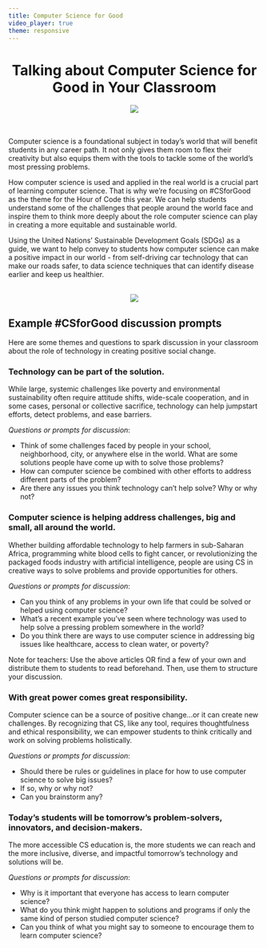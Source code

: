 ```yaml
---
title: Computer Science for Good
video_player: true
theme: responsive
---
```


<center><h1>Talking about Computer Science for Good in Your Classroom</h1></center>

<center>
<img src="/images/fit-950/marketing/talkingtoclass.jpg">
</center>

<br><br>Computer science is a foundational subject in today’s world that will benefit students in any career path. It not only gives them room to flex their creativity but also equips them with the tools to tackle some of the world’s most pressing problems.

How computer science is used and applied in the real world is a crucial part of learning computer science. That is why we’re focusing on #CSforGood as the theme for the Hour of Code this year. We can help students understand some of the challenges that people around the world face and inspire them to think more deeply about the role computer science can play in creating a more equitable and sustainable world. 

Using the United Nations’ Sustainable Development Goals (SDGs) as a guide, we want to help convey to students how computer science can make a positive impact in our world - from self-driving car technology that can make our roads safer, to data science techniques that can identify disease earlier and keep us healthier. <br><br>

<center>
<img src="/images/fit-850/marketing/stg-chart-2019.png">
</center>

## Example #CSforGood discussion prompts
Here are some themes and questions to spark discussion in your classroom about the role of technology in creating positive social change. 

### **Technology can be part of the solution.** 
While large, systemic challenges like poverty and environmental sustainability often require attitude shifts, wide-scale cooperation, and in some cases, personal or collective sacrifice, technology can help jumpstart efforts, detect problems, and ease barriers.

*Questions or prompts for discussion*: 
- Think of some challenges faced by people in your school, neighborhood, city, or anywhere else in the world. What are some solutions people have come up with to solve those problems? 
- How can computer science be combined with other efforts to address different parts of the problem?
- Are there any issues you think technology can’t help solve? Why or why not?


### **Computer science is helping address challenges, big and small, all around the world.** 
Whether building affordable technology to help farmers in sub-Saharan Africa, programming white blood cells to fight cancer, or revolutionizing the packaged foods industry with artificial intelligence, people are using CS in creative ways to solve problems and provide opportunities for others. 

*Questions or prompts for discussion*: 
- Can you think of any problems in your own life that could be solved or helped using computer science? 
- What’s a recent example you’ve seen where technology was used to help solve a pressing problem somewhere in the world? 
- Do you think there are ways to use computer science in addressing big issues like healthcare, access to clean water, or poverty?

Note for teachers: Use the above articles OR find a few of your own and distribute them to students to read beforehand. Then, use them to structure your discussion.

### **With great power comes great responsibility.** 
Computer science can be a source of positive change...or it can create new challenges. By recognizing that CS, like any tool, requires thoughtfulness and ethical responsibility, we can empower students to think critically and work on solving problems holistically.

*Questions or prompts for discussion*:
- Should there be rules or guidelines in place for how to use computer science to solve big issues? 
- If so, why or why not?
- Can you brainstorm any? 

### **Today’s students will be tomorrow’s problem-solvers, innovators, and decision-makers.** 
The more accessible CS education is, the more students we can reach and the more inclusive, diverse, and impactful tomorrow’s technology and solutions will be. 

*Questions or prompts for discussion*: 
- Why is it important that everyone has access to learn computer science? 
- What do you think might happen to solutions and programs if only the same kind of person studied computer science?
- Can you think of what you might say to someone to encourage them to learn computer science? 

